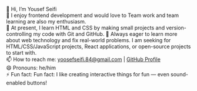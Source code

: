 👋 Hi, I’m Yousef Seifi  
👀 I enjoy frontend development and would love to Team work and team learning are also my enthusiasm.  
🌱 At present, I learn HTML and CSS by making small projects and version-controlling my code with Git and GitHub. 
💬 Always eager to learn more about web technology and fix real-world problems.
    I am seeking for HTML/CSS/JavaScript projects, React applications, or open-source projects to start with.  
📫 How to reach me: yoosefseifi.84@gmail.com | [GitHub Profile](https://github.com/Pdafnd112)  
😄 Pronouns: he/him  
⚡ Fun fact: Fun fact: I like creating interactive things for fun — even sound-enabled buttons!
